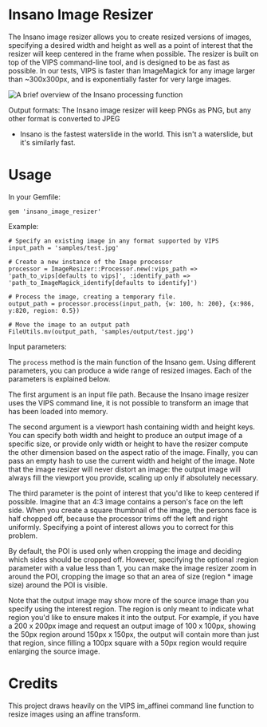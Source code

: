 Insano Image Resizer
====================

The Insano image resizer allows you to create resized versions of images, specifying a
desired width and height as well as a point of interest that the resizer will keep centered
in the frame when possible. The resizer is built on top of the VIPS command-line tool,
and is designed to be as fast as possible. In our tests, VIPS is faster than ImageMagick for any
image larger than ~300x300px, and is exponentially faster for very large images.

![A brief overview of the Insano processing function](insano_image_resizer/blob/master/samples/explanation.png)

Output formats: The Insano image resizer will keep PNGs as PNG, but any other format is converted to JPEG

* Insano is the fastest waterslide in the world. This isn't a waterslide, but it's similarly fast.

Usage
=====

In your Gemfile:

    gem 'insano_image_resizer'

Example:

    # Specify an existing image in any format supported by VIPS
    input_path = 'samples/test.jpg'

    # Create a new instance of the Image processor
    processor = ImageResizer::Processor.new(:vips_path => 'path_to_vips[defaults to vips]', :identify_path => 'path_to_ImageMagick_identify[defaults to identify]')

    # Process the image, creating a temporary file.
    output_path = processor.process(input_path, {w: 100, h: 200}, {x:986, y:820, region: 0.5})

    # Move the image to an output path
    FileUtils.mv(output_path, 'samples/output/test.jpg')

Input parameters:

The `process` method is the main function of the Insano gem. Using different parameters,
you can produce a wide range of resized images. Each of the parameters is explained below.

The first argument is an input file path. Because the Insano image resizer uses the VIPS
command line, it is not possible to transform an image that has been loaded into memory.

The second argument is a viewport hash containing width and height keys.
You can specify both width and height to produce an output image of a specific size, or provide
only width or height to have the resizer compute the other dimension based
on the aspect ratio of the image. Finally, you can pass an empty hash to use
the current width and height of the image. Note that the image resizer will
never distort an image: the output image will always fill the viewport you provide,
scaling up only if absolutely necessary.

The third parameter is the point of interest that you'd like to keep centered if possible.
Imagine that an 4:3 image contains a person's face on the left side. When you create a
square thumbnail of the image, the persons face is half chopped off, because the processor
trims off the left and right uniformly. Specifying a point of interest allows you to correct
for this problem.

By default, the POI is used only when cropping the image and deciding which sides
should be cropped off. However, specifying the optional :region parameter with a value
less than 1, you can make the image resizer zoom in around the POI, cropping the image
so that an area of size (region * image size) around the POI is visible.

Note that the output image may show more of the source image than you specify using the
interest region. The region is only meant to indicate what region you'd like to ensure makes
it into the output. For example, if you have a 200 x 200px image and request an output image of
100 x 100px, showing the 50px region around 150px x 150px, the output will contain more than
just that region, since filling a 100px square with a 50px region would require enlarging the
source image.

Credits
=======

This project draws heavily on the VIPS im_affinei command line function to resize images using an affine transform.

